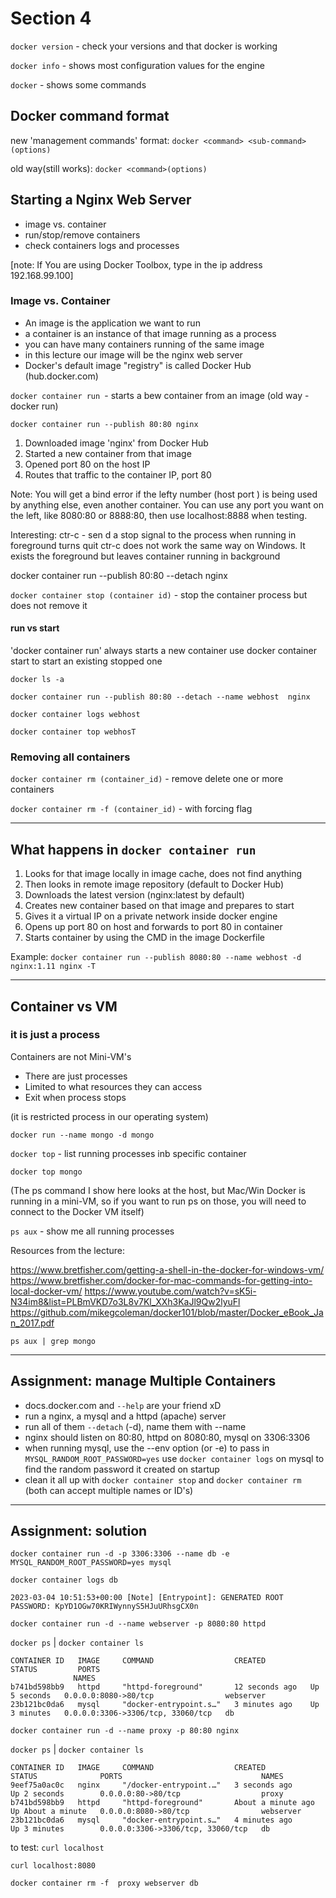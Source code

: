 # Section 4

`docker version` - check your versions and that docker is working

`docker info` - shows most configuration values for the engine

`docker` - shows some commands

## Docker command format

new 'management commands' format:
`docker <command> <sub-command> (options)`

old way(still works):
`docker <command>(options)`

## Starting a Nginx Web Server

- image vs. container
- run/stop/remove containers
- check containers logs and processes

[note: If You are using Docker Toolbox, type in the ip address 192.168.99.100]

### Image vs. Container

- An image is the application we want to run
- a container is an instance of that image running as a process
- you can have many containers running of the same image
- in this lecture our image will be the nginx web server
- Docker's default image "registry" is called Docker Hub (hub.docker.com)

`docker container run `- starts a bew container from an image (old way - docker run)

`docker container run --publish 80:80 nginx`

1. Downloaded image 'nginx' from Docker Hub
2. Started a new container from that image
3. Opened port 80 on the host IP
4. Routes that traffic to the container IP, port 80

Note: You will get a bind error if the lefty number (host port )
is being used by anything else, even another container.
You can use any port you want on the left, like 8080:80
or 8888:80, then use localhost:8888 when testing.

Interesting:
ctr-c - sen d a stop signal to the process when running in foreground
turns quit ctr-c does not work the same way on Windows.
It exists the foreground but leaves container running in background

docker container run --publish 80:80 --detach nginx

`docker container stop (container id)` - stop the container process but does not remove it

#### run vs start

'docker container run' always starts a new container
use docker container start to start an existing stopped one

`docker ls -a`

`docker container run --publish 80:80 --detach --name webhost  nginx`

`docker container logs webhost`

`docker container top webhosT`

### Removing all containers

`docker container rm (container_id)` - remove delete one or more containers

`docker container rm -f (container_id)` - with forcing flag

---

## What happens in `docker container run`

1. Looks for that image locally in image cache, does not find anything
2. Then looks in remote image repository (default to Docker Hub)
3. Downloads the latest version (nginx:latest by default)
4. Creates new container based on that image and prepares to start
5. Gives it a virtual IP on a private network inside docker engine
6. Opens up port 80 on host and forwards to port 80 in container
7. Starts container by using the CMD in the image Dockerfile

Example:
`docker container run --publish 8080:80 --name webhost -d nginx:1.11 nginx -T`

---

## Container vs VM

### it is just a process

Containers are not Mini-VM's

- There are just processes
- Limited to what resources they can access
- Exit when process stops

(it is restricted process in our operating system)

`docker run --name mongo -d mongo`

`docker top` - list running processes inb specific container

`docker top mongo`

(The ps command I show here looks at the host, but Mac/Win Docker is running in a mini-VM,
so if you want to run ps on those, you will need to connect to the Docker VM itself)

`ps aux` - show me all running processes

Resources from the lecture:

https://www.bretfisher.com/getting-a-shell-in-the-docker-for-windows-vm/
https://www.bretfisher.com/docker-for-mac-commands-for-getting-into-local-docker-vm/
https://www.youtube.com/watch?v=sK5i-N34im8&list=PLBmVKD7o3L8v7Kl_XXh3KaJl9Qw2lyuFl
https://github.com/mikegcoleman/docker101/blob/master/Docker_eBook_Jan_2017.pdf

`ps aux | grep mongo`

---

## Assignment: manage Multiple Containers

- docs.docker.com and `--help` are your friend xD
- run a nginx, a mysql and a httpd (apache) server
- run all of them `--detach` (-d), name them with --name
- nginx should listen on 80:80, httpd on 8080:80, mysql on 3306:3306
- when running mysql, use the --env option (or -e) to pass in `MYSQL_RANDOM_ROOT_PASSWORD=yes`
  use `docker container logs` on mysql to find the random password it created on startup
- clean it all up with `docker container stop` and `docker container rm`
  (both can accept multiple names or ID's)

---

## Assignment: solution

`docker container run -d -p 3306:3306 --name db -e MYSQL_RANDOM_ROOT_PASSWORD=yes mysql`

`docker container logs db`

`2023-03-04 10:51:53+00:00 [Note] [Entrypoint]: GENERATED ROOT PASSWORD: KpYD1OGw70KRIWynnyS5HJuURhsgCX0n`

`docker container run -d --name webserver -p 8080:80 httpd`

`docker ps` | `docker container ls`

```
CONTAINER ID   IMAGE     COMMAND                  CREATED          STATUS         PORTS
              NAMES
b741bd598bb9   httpd     "httpd-foreground"       12 seconds ago   Up 5 seconds   0.0.0.0:8080->80/tcp                webserver
23b121bc0da6   mysql     "docker-entrypoint.s…"   3 minutes ago    Up 3 minutes   0.0.0.0:3306->3306/tcp, 33060/tcp   db
```

`docker container run -d --name proxy -p 80:80 nginx`

`docker ps` | `docker container ls`

```
CONTAINER ID   IMAGE     COMMAND                  CREATED              STATUS              PORTS                               NAMES
9eef75a0ac0c   nginx     "/docker-entrypoint.…"   3 seconds ago        Up 2 seconds        0.0.0.0:80->80/tcp                  proxy
b741bd598bb9   httpd     "httpd-foreground"       About a minute ago   Up About a minute   0.0.0.0:8080->80/tcp                webserver
23b121bc0da6   mysql     "docker-entrypoint.s…"   4 minutes ago        Up 3 minutes        0.0.0.0:3306->3306/tcp, 33060/tcp   db
```

to test:
`curl localhost`

`curl localhost:8080`

`docker container rm -f  proxy webserver db`
